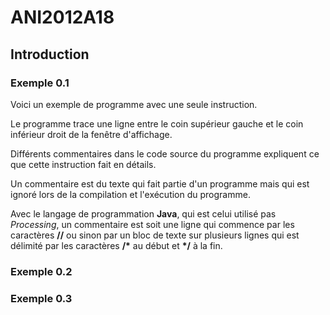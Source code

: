 # ANI2012A18

## Introduction

### Exemple 0.1

Voici un exemple de programme avec une seule instruction.

Le programme trace une ligne entre le coin supérieur gauche et le coin inférieur droit de la fenêtre d'affichage.

Différents commentaires dans le code source du programme expliquent ce que cette instruction fait en détails.

Un commentaire est du texte qui fait partie d'un programme mais qui est ignoré lors de la compilation et l'exécution du programme. 

Avec le langage de programmation **Java**, qui est celui utilisé pas *Processing*, un commentaire est soit une ligne qui commence par les caractères **//** ou sinon par un bloc de texte sur plusieurs lignes qui est délimité par les caractères **/\*** au début et **\*/** à la fin.

### Exemple 0.2


### Exemple 0.3


